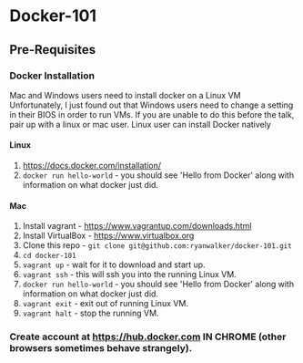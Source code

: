 # Docker-101

## Pre-Requisites

### Docker Installation
Mac and Windows users need to install docker on a Linux VM
Unfortunately, I just found out that Windows users need to change a setting in their BIOS in order to run VMs. If you are unable to do this before the talk, pair up with a linux or mac user.
Linux user can install Docker natively

#### Linux 
1. https://docs.docker.com/installation/
2. `docker run hello-world` - you should see 'Hello from Docker' along with information on what docker just did.

#### Mac
1. Install vagrant - https://www.vagrantup.com/downloads.html
2. Install VirtualBox - https://www.virtualbox.org
3. Clone this repo - `git clone git@github.com:ryanwalker/docker-101.git`
4. `cd docker-101`
5. `vagrant up` - wait for it to download and start up.
6. `vagrant ssh` - this will ssh you into the running Linux VM.
7. `docker run hello-world` - you should see 'Hello from Docker' along with information on what docker just did.  
8. `vagrant exit` - exit out of running Linux VM.
9. `vagrant halt` - stop the running VM.

### Create account at https://hub.docker.com IN CHROME (other browsers sometimes behave strangely).

